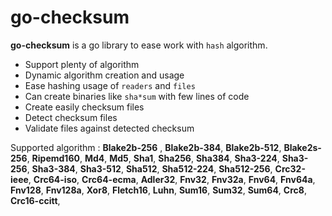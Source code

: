 # go-checksum

**go-checksum** is a go library to ease work with `hash` algorithm. 

* Support plenty of algorithm
* Dynamic algorithm creation and usage
* Ease hashing usage of `readers` and `files` 
* Can create binaries like `sha*sum` with few lines of code
* Create easily checksum files
* Detect checksum files
* Validate files against detected checksum


Supported algorithm : 
	**Blake2b-256** ,
	**Blake2b-384**,
	**Blake2b-512**,
	**Blake2s-256**,
	**Ripemd160**,
	**Md4**,
	**Md5**,
	**Sha1**,
	**Sha256**,
	**Sha384**,
	**Sha3-224**,
	**Sha3-256**,
	**Sha3-384**,
	**Sha3-512**,
	**Sha512**,
	**Sha512-224**,
	**Sha512-256**,
	**Crc32-ieee**,
	**Crc64-iso**,
	**Crc64-ecma**,
	**Adler32**,
	**Fnv32**,
	**Fnv32a**,
	**Fnv64**,
	**Fnv64a**,
	**Fnv128**,
	**Fnv128a**,
	**Xor8**,
	**Fletch16**,
	**Luhn**,
	**Sum16**,
	**Sum32**,
	**Sum64**,
	**Crc8**,
	**Crc16-ccitt**,

